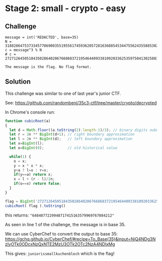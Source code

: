 # Stage 2: small - crypto - easy

## Challenge

```
message = int('REDACTED', base=35)
N = 31882864753733457706900355195561745936205728163688545344755624355885302677527509480805991969514641856022311950710014654686332759895303124949904557581766107448945073828773339824936328117599459705430379854436444155104737774883908742430619368768337640156577480749932446289330171110268995901030116001751822218657
c = message^3 % N
# c = 272712645051843502864020676686837219546440933810920336253597504130258033336636323130656292878088405243095416128

The message is the flag. No flag format.
```

## Solution

This challenge was similar to one of last year's junior CTF.

See: https://github.com/randombenj/35c3-ctf/tree/master/crypto/decrypted

In Chrome's console run:
```JavaScript
function cubicRoot(a)
{
  let d = Math.floor((a.toString(2).length-1)/3); // binary digits nuber / 3
  let r = 2n ** BigInt(d+1); // right boundary approximation
  let l = 2n ** BigInt(d);   // left boundary approximation
  let x=BigInt(l);
  let o=BigInt(0);           // old historical value

  while(1) {
    o = x;
    y = x * x * x;
    y<a ? l=x : r=x;
    if(y==a) return x;
    x = l + (r - l)/2n;
    if(o==x) return false;
  }
}

flag = BigInt('272712645051843502864020676686837219546440933810920336253597504130258033336636323130656292878088405243095416128')
cubicRoot( flag ).toString()
```

this returns: `"6484877229948717415163579969767084212"`

As seen in line 1 of the challenge, the message is in base 35.

We can use CyberChef to convert the output to base 35: https://gchq.github.io/CyberChef/#recipe=To_Base(35)&input=NjQ4NDg3NzIyOTk0ODcxNzQxNTE2MzU3OTk2OTc2NzA4NDIxMg

This gives: `juniorissmallkuchenblech` which is the flag!


